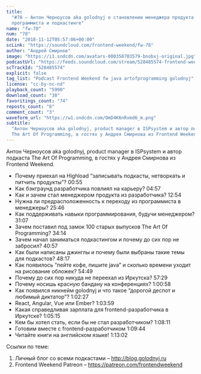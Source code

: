 ```yaml
---
title:
  "#78 – Антон Черноусов aka golodnyj о становлении менеджера продукта из
  программиста и подкастинге"
name: "fw-78"
num: "78"
date: "2018-11-12T05:57:06+00:00"
scLink: "https://soundcloud.com/frontend-weekend/fw-78"
author: "Андрей Смирнов"
image: "https://i1.sndcdn.com/avatars-000358703579-bnobxj-original.jpg"
podcastUrl: "https://feeds.soundcloud.com/stream/528485574-frontend-weekend-fw-78.m4a"
scTrackId: "528485574"
explicit: false
tag_list: "Podcast Frontend Weekend fw java artofprogramming golodnyj"
license: "cc-by-nc-nd"
playback_count: "5990"
download_count: "38"
favoritings_count: "74"
reposts_count: "8"
comment_count: "3"
waveform_url: "https://w1.sndcdn.com/OmD4K6nRxmd6_m.png"
subtitle:
  "Антон Черноусов aka golodnyj, product manager в ISPsystem и автор подкаста
  The Art Of Programming, в гостях у Андрея Смирнова из Frontend Weekend. "
---
```


Антон Черноусов aka golodnyj, product manager в ISPsystem и автор подкаста The
Art Of Programming, в гостях у Андрея Смирнова из Frontend Weekend.

- Почему приехал на Highload “записывать подкасты, нетворкать и питчить
  продукты”? <timecode sec="55">00:55</timecode>
- Как бэкграунд разработчика повлиял на карьеру?
  <timecode sec="297">04:57</timecode>
- Как и зачем стал менеджером продукта из разработчика?
  <timecode sec="774">12:54</timecode>
- Нужна ли предрасположенность к переходу из программиста в менеджеры?
  <timecode sec="1546">25:46</timecode>
- Как поддерживать навыки программирования, будучи менеджером?
  <timecode sec="1867">31:07</timecode>
- Зачем поставил под замок 100 старых выпусков The Art Of Programming?
  <timecode sec="2054">34:14</timecode>
- Зачем начал заниматься подкастингом и почему до сих пор не забросил?
  <timecode sec="2457">40:57</timecode>
- Как были написаны джинглы и почему были выбраны такие темы для подкастов?
  <timecode sec="2897">48:17</timecode>
- Как появилось “пейте кофе, пишите java” и сколько времени уходит на рисование
  обложек? <timecode sec="3289">54:49</timecode>
- Почему до сих пор никуда не переехал из Иркутска?
  <timecode sec="3449">57:29</timecode>
- Почему носишь красную бандану на конференциях?
  <timecode sec="3658">1:00:58</timecode>
- Как появился никнейм golodnyj и что такое “дорогой деспот и любимый диктатор”?
  <timecode sec="3747">1:02:27</timecode>
- React, Angular, Vue или Ember? <timecode sec="3839">1:03:59</timecode>
- Какая справедливая зарплата для frontend-разработчика в Иркутске?
  <timecode sec="3915">1:05:15</timecode>
- Кем бы хотел стать, если бы не стал разработчиком?
  <timecode sec="4091">1:08:11</timecode>
- Готовим вместе с frontend-разработчиком
  <timecode sec="4184">1:09:44</timecode>
- Читайте книги на английском языке! <timecode sec="4382">1:13:02</timecode>

Ссылки по теме:

1. Личный блог со всеми подкастами – <http://blog.golodnyj.ru>
2. Frontend Weekend Patreon – <https://patreon.com/frontendweekend>
